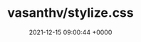 ---
title: "vasanthv/stylize.css"
link: "https://github.com/vasanthv/stylize.css"
date: "2021-12-15 09:00:44 +0000"
---